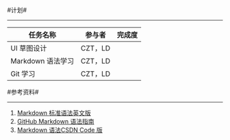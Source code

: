 #计划#
***
|任务名称|参与者|完成度|
|-------|-----|-----|
|UI 草图设计|CZT，LD||
|Markdown 语法学习|CZT，LD||
|Git 学习|CZT，LD||


#参考资料#
***
1. [Markdown 标准语法英文版](http://daringfireball.net/projects/markdown/syntax#link)
2. [GitHub Markdown 语法指南](https://github.com/adam-p/markdown-here/wiki/Markdown-Cheatsheet)
3. [Markdown 语法CSDN Code 版](https://code.csdn.net/help/CSDN_Code/code_support/new_9)



